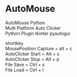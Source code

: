 # AutoMouse
AutoMouse
Python<br>
Multi Platform Auto Clicker
<br>
Python Plugin 
tkinter
pyautogui<br>

shortkey<br>
MousePosition Capture = alt + c<br>
AutoClicker Start = Alt + s<br>
AutoClicker Stop = Alt + p<br>
File Save = Ctrl + s<br>
File Load = Ctrl + l<br>
